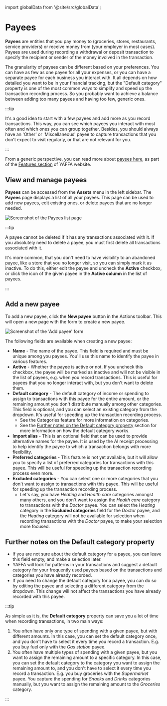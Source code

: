 import globalData from '@site/src/globalData';

# Payees

**Payees** are entities that you pay money to (groceries, stores, restaurants, service providers) or receive money from (your employer in most cases). Payees are used during recording a withdrawal or deposit transaction to specify the recipient or sender of the money involved in the transaction.

The granularity of payees can be different based on your preferences. You can have as few as one payee for all your expenses, or you can have a separate payee for each business you interact with. It all depends on how detailed you want to be in your financial tracking, but the "Default category" property is one of the most common ways to simplify and speed up the transaction recording process. So you probably want to achieve a balance between adding too many payees and having too few, generic ones.

:::tip

It's a good idea to start with a few payees and add more as you record transactions. This way, you can see which payees you interact with most often and which ones you can group together. Besides, you should always have an 'Other' or 'Miscellaneous' payee to capture transactions that you don't expect to visit regularly, or that are not relevant for you.

:::

From a generic perspective, you can read more about <a href={globalData.featureURLs.payees} target="_blank">payees here</a>, as part of the <a href={globalData.featureURLs.main} target="_blank">Features section</a> of YAFFA website.


## View and manage payees

**Payees** can be accessed from the **Assets** menu in the left sidebar. The **Payees** page displays a list of all your payees. This page can be used to add new payees, edit existing ones, or delete payees that are no longer needed.

![Screenshot of the Payees list page](/img/payees-list.png)

:::tip

A payee cannot be deleted if it has any transactions associated with it. If you absolutely need to delete a payee, you must first delete all transactions associated with it.

It's more common, that you don't need to have visibility to an abandoned payee, like a store that you no longer visit, so you can simply mark it as inactive. To do this, either edit the payee and uncheck the **Active** checkbox, or click the icon of the given payee in the **Active column** in the list of payees.

:::

## Add a new payee

To add a new payee, click the **New payee** button in the Actions toolbar. This will open a new page with the form to create a new payee.

![Screenshot of the 'Add payee' form](/img/payees-add.png)

The following fields are available when creating a new payee:
* **Name** - The name of the payee. This field is required and must be unique among you payees. You'll use this name to identify the payee in various features.
* **Active** - Whether the payee is active or not. If you uncheck this checkbox, the payee will be marked as inactive and will not be visible in the list of payees, e.g. when you record transactions. This is useful for payees that you no longer interact with, but you don't want to delete them.
* **Default category** - The default category of income or spending to assign to transactions with this payee for the entire amount, or the remaining amount you don't distribute manually among other categories. This field is optional, and you can select an existing category from the dropdown. It's useful for speeding up the transaction recording process.
    * See the Categories feature for more information on categories.
    * See the [Further notes on the Default category property](#further-notes-on-the-default-category-property) section for more information on how the default category works.
* **Import alias** - This is an optional field that can be used to provide alternative names for the payee. It is used by the AI receipt processing to help identify the payee to which a transaction belongs with more flexibility.
* **Preferred categories** - This feature is not yet available, but it will allow you to specify a list of preferred categories for transactions with this payee. This will be useful for speeding up the transaction recording process even more.
* **Excluded categories** - You can select one or more categories that you don't want to assign to transactions with this payee. This will be useful for speeding up the transaction recording process.
    * Let's say, you have *Heating* and *Health care* categories amongst many others, and you don't want to assign the *Health care* category to transactions with the *Doctor* payee. You can select the *Heating* category in the **Excluded categories** field for the *Doctor* payee, and the *Heating* category will not be available for selection when recording transactions with the *Doctor* payee, to make your selection more focused.

## Further notes on the Default category property
* If you are not sure about the default category for a payee, you can leave this field empty, and make a selection later.
* YAFFA will look for patterns in your transactions and suggest a default category for your frequently used payees based on the transactions and categories you have already recorded.
* If you need to change the default category for a payee, you can do so by editing the payee and selecting a different category from the dropdown. This change will not affect the transactions you have already recorded with this payee.

:::tip

As simple as it is, the **Default category** property can save you a lot of time when recording transactions, in two main ways:
1. You often have only one type of spending with a given payee, but with different amounts. In this case, you can set the default category once, and you don't have to select it every time you record a transaction. E.g. you buy fuel only with the *Gas station* payee.
2. You often have multiple types of spending with a given payee, but you want to assign the remaining amount to a specific category. In this case, you can set the default category to the category you want to assign the remaining amount to, and you don't have to select it every time you record a transaction. E.g. you buy groceries with the *Supermarket* payee. You capture the spending for *Snacks* and *Drinks* categories manually, but you want to assign the remaining amount to the *Groceries* category.

:::